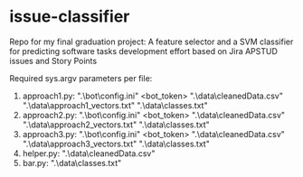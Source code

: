 # issue-classifier
Repo for my final graduation project: A feature selector and a SVM classifier for predicting software tasks development effort based on Jira APSTUD issues and Story Points

Required sys.argv parameters per file:
1. approach1.py: ".\bot\config.ini" <bot_token> ".\data\cleanedData.csv" ".\data\approach1_vectors.txt" ".\data\classes.txt"
2. approach2.py: ".\bot\config.ini" <bot_token> ".\data\cleanedData.csv" ".\data\approach2_vectors.txt" ".\data\classes.txt"
3. approach3.py: ".\bot\config.ini" <bot_token> ".\data\cleanedData.csv" ".\data\approach3_vectors.txt" ".\data\classes.txt"
4. helper.py: ".\data\cleanedData.csv"
5. bar.py: ".\data\classes.txt"
